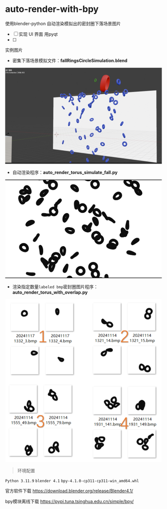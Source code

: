 # auto-render-with-bpy

使用blender-python 自动渲染模拟出的密封圈下落场景图片

- [ ] 实现 UI 界面 用pyqt
- [ ] 

实例图片

- 密集下落场景模拟文件：**fallRingsCircleSimulation.blend**

<div align="center"><img src=https://raw.githubusercontent.com/conf-haolee/Images/master/PicGoImg/202411201637695.png width=600px /></div>

- 自动渲染程序：**auto_render_torus_simulate_fall.py**


<div align="center"><img src=https://raw.githubusercontent.com/conf-haolee/Images/master/PicGoImg/202411201713357.png width=600px /></div>

- 渲染指定数量`labeled bmp`密封圈图片程序：**auto_render_torus_with_overlap.py**

<div align="center"><img src=https://raw.githubusercontent.com/conf-haolee/Images/master/PicGoImg/202411201721298.png width=600px /></div>


> 环境配置

`Python 3.11.9`
`blender 4.1`
`bpy-4.1.0-cp311-cp311-win_amd64.whl`

官方软件下载
https://download.blender.org/release/Blender4.1/

bpy模块离线下载
https://pypi.tuna.tsinghua.edu.cn/simple/bpy/
